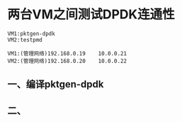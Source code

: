 # 两台VM之间测试DPDK连通性
```
VM1:pktgen-dpdk
VM2:testpmd
```

```
VM1:(管理网络)192.168.0.19    10.0.0.21
VM2:(管理网络)192.168.0.20    10.0.0.22
```

## 一、编译pktgen-dpdk



## 二、